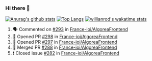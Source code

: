 ### Hi there 👋


[![Anurag's github stats](https://github-readme-stats-chi-wheat.vercel.app/api?username=AyeRlS)](https://github.com/anuraghazra/github-readme-stats)
[![Top Langs](https://github-readme-stats-chi-wheat.vercel.app/api/top-langs/?username=AyeRlS&layout=compact)](https://github.com/anuraghazra/github-readme-stats)
[![willianrod's wakatime stats](https://github-readme-stats.vercel.app/api/wakatime?username=Ayeris)](https://github.com/anuraghazra/github-readme-stats)

<!--START_SECTION:activity-->
1. 🗣 Commented on [#293](https://github.com/France-ioi/AlgoreaFrontend/issues/293) in [France-ioi/AlgoreaFrontend](https://github.com/France-ioi/AlgoreaFrontend)
2. 💪 Opened PR [#298](https://github.com/France-ioi/AlgoreaFrontend/pull/298) in [France-ioi/AlgoreaFrontend](https://github.com/France-ioi/AlgoreaFrontend)
3. 💪 Opened PR [#297](https://github.com/France-ioi/AlgoreaFrontend/pull/297) in [France-ioi/AlgoreaFrontend](https://github.com/France-ioi/AlgoreaFrontend)
4. 🎉 Merged PR [#288](https://github.com/France-ioi/AlgoreaFrontend/pull/288) in [France-ioi/AlgoreaFrontend](https://github.com/France-ioi/AlgoreaFrontend)
5. ❗️ Closed issue [#282](https://github.com/France-ioi/AlgoreaFrontend/issues/282) in [France-ioi/AlgoreaFrontend](https://github.com/France-ioi/AlgoreaFrontend)
<!--END_SECTION:activity-->

<!--
**AyeRlS/AyeRlS** is a ✨ _special_ ✨ repository because its `README.md` (this file) appears on your GitHub profile.

Here are some ideas to get you started:

- 🔭 I’m currently working on ...
- 🌱 I’m currently learning ...
- 👯 I’m looking to collaborate on ...
- 🤔 I’m looking for help with ...
- 💬 Ask me about ...
- 📫 How to reach me: ...
- 😄 Pronouns: fucking hell
- ⚡ Fun fact: ...
-->
